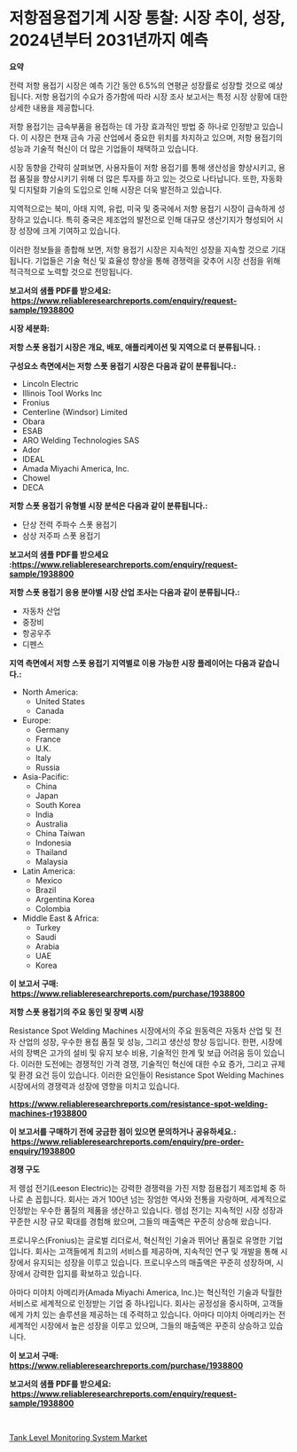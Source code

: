 <p><h1>저항점용접기계 시장 통찰: 시장 추이, 성장, 2024년부터 2031년까지 예측</h1></p><p><strong>요약</strong></p>
<p><p>전력 저항 용접기 시장은 예측 기간 동안 6.5%의 연평균 성장률로 성장할 것으로 예상됩니다. 저항 용접기의 수요가 증가함에 따라 시장 조사 보고서는 특정 시장 상황에 대한 상세한 내용을 제공합니다.</p><p>저항 용접기는 금속부품을 용접하는 데 가장 효과적인 방법 중 하나로 인정받고 있습니다. 이 시장은 현재 금속 가공 산업에서 중요한 위치를 차지하고 있으며, 저항 용접기의 성능과 기술적 혁신이 더 많은 기업들이 채택하고 있습니다.</p><p>시장 동향을 간략히 살펴보면, 사용자들이 저항 용접기를 통해 생산성을 향상시키고, 용접 품질을 향상시키기 위해 더 많은 투자를 하고 있는 것으로 나타납니다. 또한, 자동화 및 디지털화 기술의 도입으로 인해 시장은 더욱 발전하고 있습니다.</p><p>지역적으로는 북미, 아태 지역, 유럽, 미국 및 중국에서 저항 용접기 시장이 급속하게 성장하고 있습니다. 특히 중국은 제조업의 발전으로 인해 대규모 생산기지가 형성되어 시장 성장에 크게 기여하고 있습니다.</p><p>이러한 정보들을 종합해 보면, 저항 용접기 시장은 지속적인 성장을 지속할 것으로 기대됩니다. 기업들은 기술 혁신 및 효율성 향상을 통해 경쟁력을 갖추어 시장 선점을 위해 적극적으로 노력할 것으로 전망됩니다.</p></p>
<p><strong>보고서의 샘플 PDF를 받으세요: &nbsp;<a href="https://www.reliableresearchreports.com/enquiry/request-sample/1938800">https://www.reliableresearchreports.com/enquiry/request-sample/1938800</a></strong></p>
<p><strong>시장 세분화:</strong></p>
<p><strong> 저항 스폿 용접기 시장은 개요, 배포, 애플리케이션 및 지역으로 더 분류됩니다. :</strong></p>
<p><strong>구성요소 측면에서는 저항 스폿 용접기 시장은 다음과 같이 분류됩니다.:</strong></p>
<p><ul><li>Lincoln Electric</li><li>Illinois Tool Works Inc</li><li>Fronius</li><li>Centerline (Windsor) Limited</li><li>Obara</li><li>ESAB</li><li>ARO Welding Technologies SAS</li><li>Ador</li><li>IDEAL</li><li>Amada Miyachi America, Inc.</li><li>Chowel</li><li>DECA</li></ul></p>
<p><strong> 저항 스폿 용접기 유형별 시장 분석은 다음과 같이 분류됩니다.:</strong></p>
<p><ul><li>단상 전력 주파수 스폿 용접기</li><li>삼상 저주파 스폿 용접기</li></ul></p>
<p><strong>보고서의 샘플 PDF를 받으세요 :<a href="https://www.reliableresearchreports.com/enquiry/request-sample/1938800">https://www.reliableresearchreports.com/enquiry/request-sample/1938800</a></strong></p>
<p><strong> 저항 스폿 용접기 응용 분야별 시장 산업 조사는 다음과 같이 분류됩니다.:</strong></p>
<p><ul><li>자동차 산업</li><li>중장비</li><li>항공우주</li><li>디펜스</li></ul></p>
<p><strong>지역 측면에서 저항 스폿 용접기 지역별로 이용 가능한 시장 플레이어는 다음과 같습니다.:</strong></p>
<p><ul>
    <li>
        North America:
        <ul>
            <li>United States</li>
            <li>Canada</li>
        </ul>
    </li>
    <li>
        Europe:
        <ul>
            <li>Germany</li>
            <li>France</li>
            <li>U.K.</li>
            <li>Italy</li>
            <li>Russia</li>
        </ul>
    </li>
    <li>
        Asia-Pacific:
        <ul>
            <li>China</li>
            <li>Japan</li>
            <li>South Korea</li>
            <li>India</li>
            <li>Australia</li>
            <li>China Taiwan</li>
            <li>Indonesia</li>
            <li>Thailand</li>
            <li>Malaysia</li>
        </ul>
    </li>
    <li>
        Latin America:
        <ul>
            <li>Mexico</li>
            <li>Brazil</li>
            <li>Argentina Korea</li>
            <li>Colombia</li>
        </ul>
    </li>
    <li>
        Middle East & Africa:
        <ul>
            <li>Turkey</li>
            <li>Saudi</li>
            <li>Arabia</li>
            <li>UAE</li>
            <li>Korea</li>
        </ul>
    </li>
    </ul></p>
<p><strong>이 보고서 구매: &nbsp;<a href="https://www.reliableresearchreports.com/purchase/1938800">https://www.reliableresearchreports.com/purchase/1938800</a></strong></p>
<p><strong>저항 스폿 용접기의 주요 동인 및 장벽 시장</strong></p>
<p><p>Resistance Spot Welding Machines 시장에서의 주요 원동력은 자동차 산업 및 전자 산업의 성장, 우수한 용접 품질 및 성능, 그리고 생산성 향상 등입니다. 한편, 시장에서의 장벽은 고가의 설비 및 유지 보수 비용, 기술적인 한계 및 보급 어려움 등이 있습니다. 이러한 도전에는 경쟁적인 가격 경쟁, 기술적인 혁신에 대한 수요 증가, 그리고 규제 및 환경 요건 등이 있습니다. 이러한 요인들이 Resistance Spot Welding Machines 시장에서의 경쟁력과 성장에 영향을 미치고 있습니다.</p></p>
<p><strong><a href="https://www.reliableresearchreports.com/resistance-spot-welding-machines-r1938800">https://www.reliableresearchreports.com/resistance-spot-welding-machines-r1938800</a></strong></p>
<p><strong>이 보고서를 구매하기 전에 궁금한 점이 있으면 문의하거나 공유하세요.: &nbsp;<a href="https://www.reliableresearchreports.com/enquiry/pre-order-enquiry/1938800">https://www.reliableresearchreports.com/enquiry/pre-order-enquiry/1938800</a></strong></p>
<p><strong>경쟁 구도</strong></p>
<p><p>저 렝섬 전기(Leeson Electric)는 강력한 경쟁력을 가진 저항 점용접기 제조업체 중 하나로 손 꼽힙니다. 회사는 과거 100년 넘는 장엄한 역사와 전통을 자랑하며, 세계적으로 인정받는 우수한 품질의 제품을 생산하고 있습니다. 렝섬 전기는 지속적인 시장 성장과 꾸준한 시장 규모 확대를 경험해 왔으며, 그들의 매출액은 꾸준히 상승해 왔습니다.</p><p>프로니우스(Fronius)는 글로벌 리더로서, 혁신적인 기술과 뛰어난 품질로 유명한 기업입니다. 회사는 고객들에게 최고의 서비스를 제공하며, 지속적인 연구 및 개발을 통해 시장에서 유지되는 성장을 이루고 있습니다. 프로니우스의 매출액은 꾸준히 성장하며, 시장에서 강력한 입지를 확보하고 있습니다.</p><p>아마다 미야치 아메리카(Amada Miyachi America, Inc.)는 혁신적인 기술과 탁월한 서비스로 세계적으로 인정받는 기업 중 하나입니다. 회사는 공정성을 중시하며, 고객들에게 가치 있는 솔루션을 제공하는 데 주력하고 있습니다. 아마다 미야치 아메리카는 전세계적인 시장에서 높은 성장을 이루고 있으며, 그들의 매출액은 꾸준히 상승하고 있습니다.</p></p>
<p><strong>이 보고서 구매: &nbsp; <a href="https://www.reliableresearchreports.com/purchase/1938800">https://www.reliableresearchreports.com/purchase/1938800</a></strong></p>
<p><strong>보고서의 샘플 PDF를 받으세요: &nbsp;<a href="https://www.reliableresearchreports.com/enquiry/request-sample/1938800">https://www.reliableresearchreports.com/enquiry/request-sample/1938800</a></strong><strong></strong></p>
<p>&nbsp;</p>
<p><p><a href="https://github.com/GroverBarry/Market-Research-Report-List-4/blob/main/tank-level-monitoring-system-market.md">Tank Level Monitoring System Market</a></p></p>